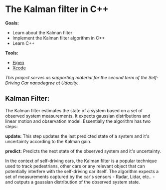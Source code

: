 # The Kalman filter in C++

**Goals:**

- Learn about the Kalman filter
- Implement the Kalman filter algorithm in C++
- Learn C++

**Tools:**
- [Eigen](http://eigen.tuxfamily.org/index.php?title=Main_Page)
- [Xcode](https://developer.apple.com/support/xcode/)

*This project serves as supporting material for the second term of the Self-Driving Car nanodegree at Udacity.*

## Kalman Filter:

The Kalman filter estimates the state of a system based on a set of observed system measurements. It expects gaussian distributions and linear motion and observation model. Essentially the algorithm has two steps: 

**update:** This step updates the last predicted state of a system and it's uncertainty according to the Kalman gain.

**predict:** Predicts the next state of the observed system and it's uncertainty.

In the context of self-driving cars, the Kalman filter is a popular technique used to track pedestrians, other cars or any relevant object that can potentially interfere with the self-driving car itself. The algorithm expects a set of measurements captured by the car's sensors - Radar, Lidar, etc.. - and outputs a gaussian distribution of the observed system state. 
